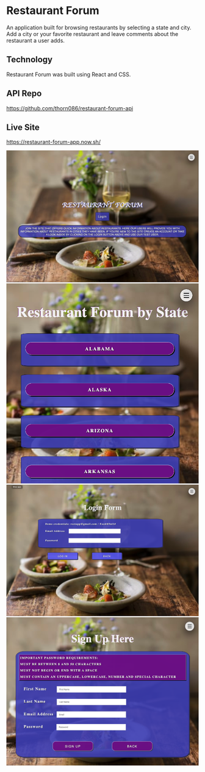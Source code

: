 # Restaurant Forum

An application built for browsing restaurants by selecting a state and city. Add a city or your favorite restaurant and leave comments about the restaurant a user adds.

## Technology

Restaurant Forum was built using React and CSS.

## API Repo

https://github.com/thorn086/restaurant-forum-api

## Live Site

https://restaurant-forum-app.now.sh/

![Restaurant Forum Home Page](src/images/Home.png)
![Restaurant Forum State Page](src/images/States.png)
![Restaurant Forum Login Page](src/images/Login.png)
![Restaurant Forum Sign Up Page](src/images/Sign-up.png)